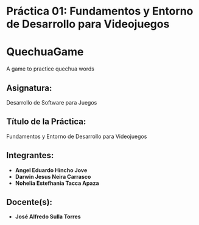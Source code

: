 # Práctica 01: Fundamentos y Entorno de Desarrollo para Videojuegos
# QuechuaGame
A game to practice quechua words
## Asignatura:
Desarrollo de Software para Juegos

## Título de la Práctica:
Fundamentos y Entorno de Desarrollo para Videojuegos

## Integrantes:
- **Angel Eduardo Hincho Jove**
- **Darwin Jesus Neira Carrasco**
- **Nohelia Estefhania Tacca Apaza**

## Docente(s):
- **José Alfredo Sulla Torres**

